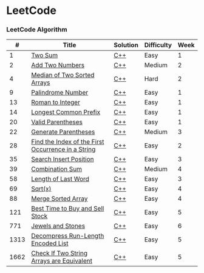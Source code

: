 LeetCode
========

### LeetCode Algorithm

| # | Title | Solution | Difficulty | Week |
|---| ----- | -------- | ---------- | ---- |
|1|[Two Sum](https://leetcode.com/problems/two-sum/description/) | [C++](./algorithms/C++/TwoSum/Two_Sum.cpp)|Easy| 1
|2|[Add Two Numbers](https://leetcode.com/problems/add-two-numbers/description/) | [C++](./algorithms/C++/AddTwoNumbers/Add_Two_Numbers.cpp)|Medium| 2
|4|[Median of Two Sorted Arrays](https://leetcode.com/problems/median-of-two-sorted-arrays/description/) | [C++](./algorithms/C++/MedianofTwoSortedArrays/Median_of_Two_Sorted_Arrays.cpp)|Hard| 2
|9|[Palindrome Number](https://leetcode.com/problems/palindrome-number/description/) | [C++](./algorithms/C++/PalindromeNumber/Palindrome_Number.cpp)|Easy| 1
|13|[Roman to Integer](https://leetcode.com/problems/roman-to-integer/description/) | [C++](./algorithms/C++/RomantoInteger/Roman_to_Integer.cpp)|Easy| 1
|14|[Longest Common Prefix](https://leetcode.com/problems/longest-common-prefix/description/) | [C++](./algorithms/C++/LongestCommonPrefix/Longest_Common_Prefix.cpp)|Easy| 1
|20|[Valid Parentheses](https://leetcode.com/problems/valid-parentheses/description/) | [C++](./algorithms/C++/ValidParentheses/Valid_Parentheses.cpp)|Easy| 1
|22|[Generate Parentheses](https://leetcode.com/problems/generate-parentheses/description/) | [C++](./algorithms/C++/GenerateParentheses/Generate_Parentheses.cpp)|Medium| 3
|28|[Find the Index of the First Occurrence in a String](https://leetcode.com/problems/find-the-index-of-the-first-occurrence-in-a-string/description/) | [C++](./algorithms/C++/FindtheIndex/Find_the_Index.cpp)|Easy| 2
|35|[Search Insert Position](https://leetcode.com/problems/search-insert-position/description/) | [C++](./algorithms/C++/SearchInsertPosition/Search_Insert_Position.cpp)|Easy| 3
|39|[Combination Sum](https://leetcode.com/problems/combination-sum/description/) | [C++](./algorithms/C++/CombinationSum/Combination_Sum.cpp)|Medium| 4
|58|[Length of Last Word](https://leetcode.com/problems/length-of-last-word/description/) | [C++](./algorithms/C++/LengthofLastWord/Length_of_Last_Word.cpp)|Easy| 3
|69|[Sqrt(x)](https://leetcode.com/problems/sqrtx/description/) | [C++](./algorithms/C++/Sqrt(x)/Sqrt(x).cpp)|Easy| 4
|88|[Merge Sorted Array](https://leetcode.com/problems/merge-sorted-array/description/) | [C++](./algorithms/C++/MergeSortedArray/Merge_Sorted_Array.cpp)|Easy| 4
|121|[Best Time to Buy and Sell Stock](https://leetcode.com/problems/best-time-to-buy-and-sell-stock/description/) | [C++](./algorithms/C++/BestTimetoBuyandSellStock/Best_Time_to_Buy_and_Sell_Stock.cpp)|Easy| 5
|771|[Jewels and Stones](https://leetcode.com/problems/jewels-and-stones/description/) | [C++](./algorithms/C++/JewelsandStones/Jewels_and_Stones.cpp)|Easy| 6
|1313|[Decompress Run-Length Encoded List](https://leetcode.com/problems/decompress-run-length-encoded-list/description/) | [C++](./algorithms/C++/DecompressRun-LengthEncodedList/Decompress_Run-Length_Encoded_List.cpp)|Easy| 5
|1662|[Check If Two String Arrays are Equivalent](https://leetcode.com/problems/check-if-two-string-arrays-are-equivalent/description/) | [C++](./algorithms/C++/CheckIfTwoStringArraysareEquivalent/Check_If_Two_String_Arrays_are_Equivalent.cpp)|Easy| 5
